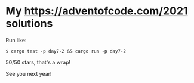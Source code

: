 # My https://adventofcode.com/2021 solutions

Run like:
```
$ cargo test -p day7-2 && cargo run -p day7-2
```

50/50 stars, that's a wrap!

See you next year!
